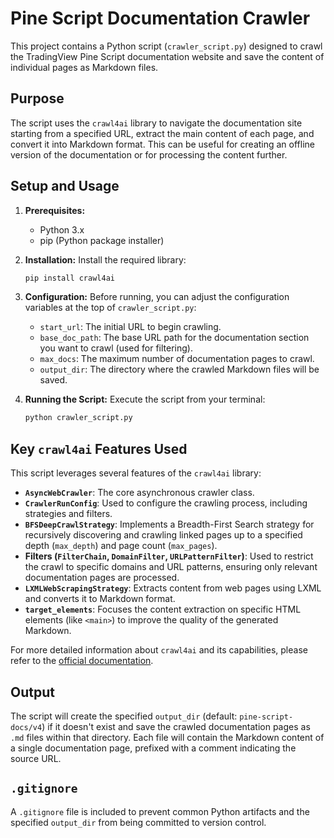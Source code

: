 # Pine Script Documentation Crawler

This project contains a Python script (`crawler_script.py`) designed to crawl the TradingView Pine Script documentation website and save the content of individual pages as Markdown files.

## Purpose

The script uses the `crawl4ai` library to navigate the documentation site starting from a specified URL, extract the main content of each page, and convert it into Markdown format. This can be useful for creating an offline version of the documentation or for processing the content further.

## Setup and Usage

1.  **Prerequisites:**

    - Python 3.x
    - pip (Python package installer)

2.  **Installation:**
    Install the required library:

    ```bash
    pip install crawl4ai
    ```

3.  **Configuration:**
    Before running, you can adjust the configuration variables at the top of `crawler_script.py`:

    - `start_url`: The initial URL to begin crawling.
    - `base_doc_path`: The base URL path for the documentation section you want to crawl (used for filtering).
    - `max_docs`: The maximum number of documentation pages to crawl.
    - `output_dir`: The directory where the crawled Markdown files will be saved.

4.  **Running the Script:**
    Execute the script from your terminal:
    ```bash
    python crawler_script.py
    ```

## Key `crawl4ai` Features Used

This script leverages several features of the `crawl4ai` library:

- **`AsyncWebCrawler`**: The core asynchronous crawler class.
- **`CrawlerRunConfig`**: Used to configure the crawling process, including strategies and filters.
- **`BFSDeepCrawlStrategy`**: Implements a Breadth-First Search strategy for recursively discovering and crawling linked pages up to a specified depth (`max_depth`) and page count (`max_pages`).
- **Filters (`FilterChain`, `DomainFilter`, `URLPatternFilter`)**: Used to restrict the crawl to specific domains and URL patterns, ensuring only relevant documentation pages are processed.
- **`LXMLWebScrapingStrategy`**: Extracts content from web pages using LXML and converts it to Markdown format.
- **`target_elements`**: Focuses the content extraction on specific HTML elements (like `<main>`) to improve the quality of the generated Markdown.

For more detailed information about `crawl4ai` and its capabilities, please refer to the [official documentation](https://docs.crawl4ai.com/).

## Output

The script will create the specified `output_dir` (default: `pine-script-docs/v4`) if it doesn't exist and save the crawled documentation pages as `.md` files within that directory. Each file will contain the Markdown content of a single documentation page, prefixed with a comment indicating the source URL.

## `.gitignore`

A `.gitignore` file is included to prevent common Python artifacts and the specified `output_dir` from being committed to version control.
